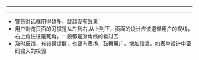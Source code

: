 ---------
---------
* 警告对话框用得越多，就越没有效果
* 用户浏览页面的习惯是从左到右,从上到下，页面的设计应该遵循用户的视线，右上角往往是死角，一般都是对角线的看过去
* 及时反馈，有错误提醒，也要有表扬，鼓舞用户，增加信息，如表单设计中密码输入的校验

